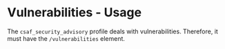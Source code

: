 # Vulnerabilities - Usage

The `csaf_security_advisory` profile deals with vulnerabilities.
Therefore, it must have the `/vulnerabilities` element.

